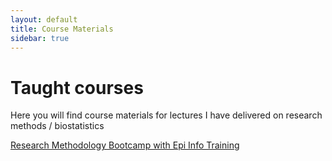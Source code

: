 ```yaml
---
layout: default
title: Course Materials
sidebar: true
---
```

# Taught courses

Here you will find course materials for lectures I have delivered on research methods / biostatistics

[Research Methodology Bootcamp with Epi Info Training](https://github.com/adamuonu/research-methodology-bootcamp)